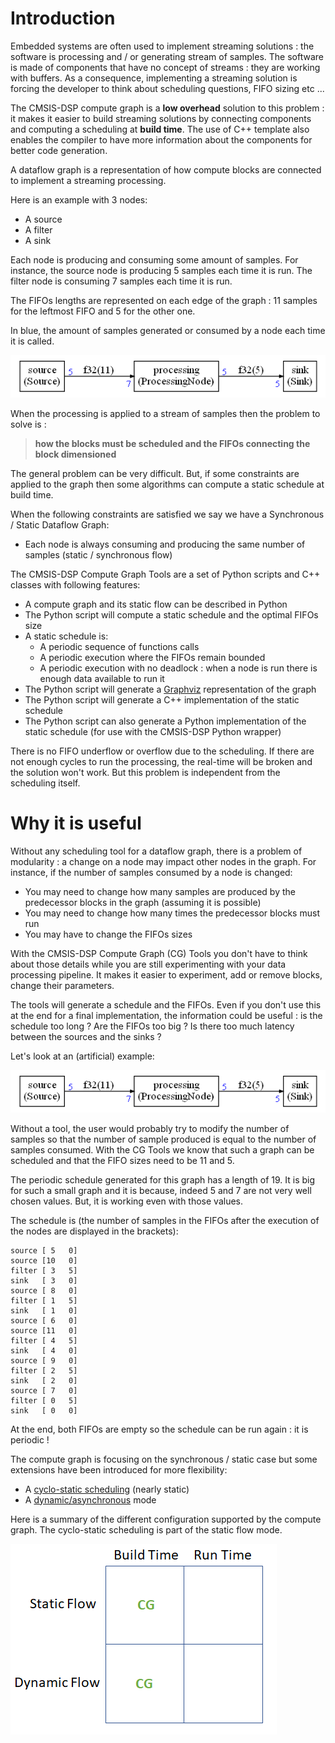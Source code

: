 # Introduction

Embedded systems are often used to implement streaming solutions : the software is processing and / or generating stream of samples. The software is made of components that have no concept of streams : they are working with buffers. As a consequence, implementing a streaming solution is forcing the developer to think about scheduling questions, FIFO sizing etc ...

The CMSIS-DSP compute graph is a **low overhead** solution to this problem : it makes it easier to build streaming solutions by connecting components and computing a scheduling at **build time**. The use of C++ template also enables the compiler to have more information about the components for better code generation.

A dataflow graph is a representation of how compute blocks are connected to implement a streaming processing. 

Here is an example with 3 nodes:

- A source
- A filter
- A sink

Each node is producing and consuming some amount of samples. For instance, the source node is producing 5 samples each time it is run. The filter node is consuming 7 samples each time it is run.

The FIFOs lengths are represented on each edge of the graph : 11 samples for the leftmost FIFO and 5 for the other one.

In blue, the amount of samples generated or consumed by a node each time it is called.

<img src="examples/example1/docassets/graph1.PNG" alt="graph1" style="zoom:100%;" />

When the processing is applied to a stream of samples then the problem to solve is : 

> **how the blocks must be scheduled and the FIFOs connecting the block dimensioned**

The general problem can be very difficult. But, if some constraints are applied to the graph then some algorithms can compute a static schedule at build time.

When the following constraints are satisfied we say we have a Synchronous / Static Dataflow Graph:

- Each node is always consuming and producing the same number of samples (static / synchronous flow)

The CMSIS-DSP Compute Graph Tools are a set of Python scripts and C++ classes with following features:

- A compute graph and its static flow can be described in Python
- The Python script will compute a static schedule and the optimal FIFOs size
- A static schedule is:
  - A periodic sequence of functions calls
  - A periodic execution where the FIFOs remain bounded
  - A periodic execution with no deadlock : when a node is run there is enough data available to run it 
- The Python script will generate a [Graphviz](https://graphviz.org/) representation of the graph 
- The Python script will generate a C++ implementation of the static schedule 
- The Python script can also generate a Python implementation of the static schedule (for use with the CMSIS-DSP Python wrapper)

There is no FIFO underflow or overflow due to the scheduling. If there are not enough cycles to run the processing, the real-time will be broken and the solution won't work. But this problem is independent from the scheduling itself. 

# Why it is useful

Without any scheduling tool for a dataflow graph, there is a problem of modularity : a change on a node may impact other nodes in the graph. For instance, if the number of samples consumed by a node is changed:

- You may need to change how many samples are produced by the predecessor blocks  in the graph (assuming it is possible)
- You may need to change how many times the predecessor blocks must run
- You may have to change the FIFOs sizes

With the CMSIS-DSP Compute Graph (CG) Tools you don't have to think about those details while you are still experimenting with your data processing pipeline. It makes it easier to experiment, add or remove blocks, change their parameters.

The tools will generate a schedule and the FIFOs. Even if you don't use this at the end for a final implementation, the information could be useful : is the schedule too long ? Are the FIFOs too big ? Is there too much latency between the sources and the sinks ?

Let's look at an (artificial) example:

<img src="examples/example1/docassets/graph1.PNG" alt="graph1" style="zoom:100%;" />

Without a tool, the user would probably try to modify the number of samples so that the number of sample produced is equal to the number of samples consumed. With the CG Tools  we know that such a graph can be scheduled and that the FIFO sizes need to be 11 and 5.

The periodic schedule generated for this graph has a length of 19. It is big for such a small graph and it is because, indeed 5 and 7 are not very well chosen values. But, it is working even with those values.

The schedule is (the number of samples in the FIFOs after the execution of the nodes are displayed in the brackets):

```
source [ 5   0]
source [10   0]
filter [ 3   5]
sink   [ 3   0]
source [ 8   0]
filter [ 1   5]
sink   [ 1   0]
source [ 6   0]
source [11   0]
filter [ 4   5]
sink   [ 4   0]
source [ 9   0]
filter [ 2   5]
sink   [ 2   0]
source [ 7   0]
filter [ 0   5]
sink   [ 0   0]
```

At the end, both FIFOs are empty so the schedule can be run again : it is periodic !

The compute graph is focusing on the synchronous / static case but some extensions have been introduced for more flexibility:

* A [cyclo-static scheduling](CycloStatic.md) (nearly static)
* A [dynamic/asynchronous](Async.md) mode

Here is a summary of the different configuration supported by the compute graph. The cyclo-static scheduling is part of the static flow mode.

![supported_configs](documentation/supported_configs.png)